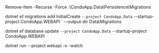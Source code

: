 Remove-Item -Recurse -Force .\CondoApp.Data\Persistence\Migrations


dotnet ef migrations add InitialCreate `
  --project CondoApp.Data `
  --startup-project CondoApp.WEBAPI `
  --output-dir Data\Migrations


dotnet ef database update `
  --project CondoApp.Data `
  --startup-project CondoApp.WEBAPI


dotnet run  --project webapi  -o -watch